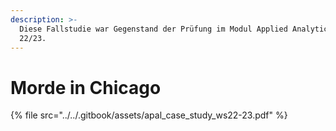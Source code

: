 ```yaml
---
description: >-
  Diese Fallstudie war Gegenstand der Prüfung im Modul Applied Analytics im WS
  22/23.
---
```


# Morde in Chicago

{% file src="../../.gitbook/assets/apal_case_study_ws22-23.pdf" %}
